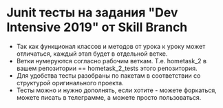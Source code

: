 # Junit тесты на задания "Dev Intensive 2019" от Skill Branch

* Так как функционал классов и методов от урока к уроку может отличаться, каждый этап будет в отдельной ветке.
* Ветки нумеруются согласно рабочим веткам. Т.е. hometask_2 в вашем репозитории == hometask_2_tests этого репозитория.
* Для удобства тесты разобраны по пакетам в соответствии со структурой оригинального проекта.
* Тесты можно и нужно дополнять, если хотите - можете форкаться, можете писать в телеграмме, а можете просто пользоваться.

